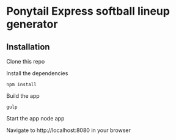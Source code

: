 # Ponytail Express softball lineup generator


## Installation

  Clone this repo

  Install the dependencies

  	npm install

  Build the app

  	gulp
  
  Start the app
    node app

  Navigate to http://localhost:8080 in your browser
